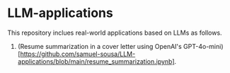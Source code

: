 # LLM-applications

This repository inclues real-world applications based on LLMs as follows.

1. (Resume summarization in a cover letter using OpenAI's GPT-4o-mini)[https://github.com/samuel-sousa/LLM-applications/blob/main/resume_summarization.ipynb].
